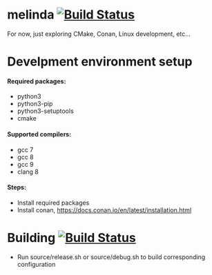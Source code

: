 # melinda [![Build Status](https://travis-ci.org/jan-kelemen/melinda.svg?branch=master)](https://travis-ci.org/jan-kelemen/melinda)
For now, just exploring CMake, Conan, Linux development, etc...

# Develpment environment setup
#### Required packages:
* python3
* python3-pip
* python3-setuptools
* cmake

#### Supported compilers:
* gcc 7
* gcc 8
* gcc 9
* clang 8

#### Steps:
* Install required packages
* Install conan, https://docs.conan.io/en/latest/installation.html

# Building [![Build Status](https://travis-ci.org/jan-kelemen/melinda.svg?branch=master)](https://travis-ci.org/jan-kelemen/melinda)
* Run source/release.sh or source/debug.sh to build corresponding configuration


